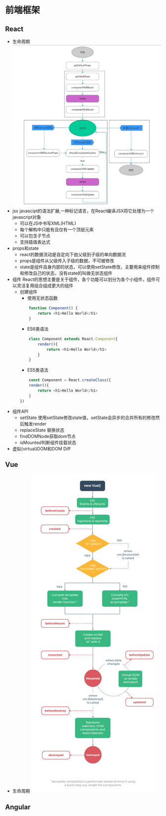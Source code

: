 # 前端框架
## React
- 生命周期
![react-lifecycle](../images/react-lifecycle.png)
- jsx javascipt的语法扩展,一种标记语言，在React编译JSX将它处理为一个javascript对象
    - 可以在JS中书写XML(HTML)
    - 每个解构中只能有且仅有一个顶层元素
    - 可以包含子节点
    - 支持插值表达式
- props和state
    - react的数据流动是自定向下由父级到子级的单向数据流
    - props是组件从父级传入子级的数据，不可被修改
    - state是组件自身内部的状态，可以使用setState修改，主要用来组件控制和修改自己的状态，没有state的叫做无状态组件
- 组件 React的思想主要是关于组件，各个功能可以划分为各个小组件，组件可以灵活复用组合组成更大的组件
    - 创建组件
        - 使用无状态函数
        ```javascript
            function Component() {
                return <h1>Hello World</h1>
            }
        ```
        - ES6类语法 
        ```javascript
            class Component extends React.Component{
                render(){
                    return <h1>Hello World</h1>
                }
            }
        ```
        - ES5类语法 
        ```javascript
            const Component = React.createClass({
            render(){
                return <h1>Hello World</h1>
            }
        })
        ```
- 组件API
    - setState 使用setState修改state值，setState会异步的合并所有的修改然后触发render
    - replaceState 替换状态 
    - findDOMNode获取dom节点
    - isMounted判断组件挂载状态
- 虚拟(virtual)DOM和DOM Diff
## Vue
- 生命周期
![vue-lifecycle](../images/lifecycle.png)
## Angular